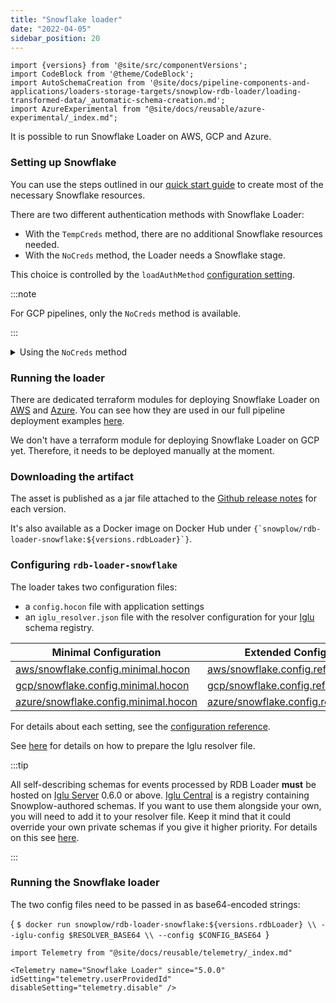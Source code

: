 ```yaml
---
title: "Snowflake loader"
date: "2022-04-05"
sidebar_position: 20
---
```


```mdx-code-block
import {versions} from '@site/src/componentVersions';
import CodeBlock from '@theme/CodeBlock';
import AutoSchemaCreation from '@site/docs/pipeline-components-and-applications/loaders-storage-targets/snowplow-rdb-loader/loading-transformed-data/_automatic-schema-creation.md';
import AzureExperimental from "@site/docs/reusable/azure-experimental/_index.md";
```

It is possible to run Snowflake Loader on AWS, GCP and Azure.

<AzureExperimental/>

### Setting up Snowflake

You can use the steps outlined in our [quick start guide](/docs/getting-started-on-snowplow-open-source/quick-start/index.md?warehouse=snowflake#prepare-the-destination) to create most of the necessary Snowflake resources.

There are two different authentication methods with Snowflake Loader:
* With the `TempCreds` method, there are no additional Snowflake resources needed.
* With the `NoCreds` method, the Loader needs a Snowflake stage.

This choice is controlled by the `loadAuthMethod` [configuration setting](/docs/pipeline-components-and-applications/loaders-storage-targets/snowplow-rdb-loader/loading-transformed-data/rdb-loader-configuration-reference/index.md#snowflake-loader-storage-section).

:::note

For GCP pipelines, only the `NoCreds` method is available.

:::

<details>
<summary>Using the <code>NoCreds</code> method</summary>

First, create a Snowflake stage. For that, you will need a Snowflake database, Snowflake schema, Snowflake storage integration, Snowflake file format, and the path to the transformed events bucket (in S3, GCS or Azure Blob Storage).

You can follow [this tutorial](https://docs.snowflake.com/en/user-guide/data-load-s3-config-storage-integration.html) to create the storage integration.

Assuming you created the other required resources for it, you can create the Snowflake stage by following [this document](https://docs.snowflake.com/en/sql-reference/sql/create-stage.html).

Finally, use the `transformedStage` [configuration setting](/docs/pipeline-components-and-applications/loaders-storage-targets/snowplow-rdb-loader/loading-transformed-data/rdb-loader-configuration-reference/index.md#snowflake-loader-storage-section) to point the loader to your stage.

</details>

### Running the loader

There are dedicated terraform modules for deploying Snowflake Loader on [AWS](https://registry.terraform.io/modules/snowplow-devops/snowflake-loader-ec2/aws/latest) and [Azure](https://github.com/snowplow-devops/terraform-azurerm-snowflake-loader-vmss). You can see how they are used in our full pipeline deployment examples [here](/docs/getting-started-on-snowplow-open-source/quick-start/index.md).

We don't have a terraform module for deploying Snowflake Loader on GCP yet. Therefore, it needs to be deployed manually at the moment.

### Downloading the artifact

The asset is published as a jar file attached to the [Github release notes](https://github.com/snowplow/snowplow-rdb-loader/releases) for each version.

<p>It's also available as a Docker image on Docker Hub under <code>{`snowplow/rdb-loader-snowflake:${versions.rdbLoader}`}</code>.</p>

### Configuring `rdb-loader-snowflake`

The loader takes two configuration files:

- a `config.hocon` file with application settings
- an `iglu_resolver.json` file with the resolver configuration for your [Iglu](https://github.com/snowplow/iglu) schema registry.

|Minimal Configuration|Extended Configuration|
|-|-|
|[aws/snowflake.config.minimal.hocon](https://github.com/snowplow/snowplow-rdb-loader/blob/master/config/loader/aws/snowflake.config.minimal.hocon)|[aws/snowflake.config.reference.hocon](https://github.com/snowplow/snowplow-rdb-loader/blob/master/config/loader/aws/snowflake.config.reference.hocon)|
|[gcp/snowflake.config.minimal.hocon](https://github.com/snowplow/snowplow-rdb-loader/blob/master/config/loader/gcp/snowflake.config.minimal.hocon)|[gcp/snowflake.config.reference.hocon](https://github.com/snowplow/snowplow-rdb-loader/blob/master/config/loader/gcp/snowflake.config.reference.hocon)|
|[azure/snowflake.config.minimal.hocon](https://github.com/snowplow/snowplow-rdb-loader/blob/master/config/loader/azure/snowflake.config.minimal.hocon)|[azure/snowflake.config.reference.hocon](https://github.com/snowplow/snowplow-rdb-loader/blob/master/config/loader/azure/snowflake.config.reference.hocon)|

For details about each setting, see the [configuration reference](/docs/pipeline-components-and-applications/loaders-storage-targets/snowplow-rdb-loader/loading-transformed-data/rdb-loader-configuration-reference/index.md).

See [here](/docs/pipeline-components-and-applications/iglu/iglu-resolver/index.md) for details on how to prepare the Iglu resolver file.

:::tip

All self-describing schemas for events processed by RDB Loader **must** be hosted on [Iglu Server](/docs/pipeline-components-and-applications/iglu/iglu-repositories/iglu-server/index.md) 0.6.0 or above. [Iglu Central](/docs/pipeline-components-and-applications/iglu/iglu-repositories/iglu-central/index.md) is a registry containing Snowplow-authored schemas. If you want to use them alongside your own, you will need to add it to your resolver file. Keep it mind that it could override your own private schemas if you give it higher priority. For details on this see [here](https://discourse.snowplow.io/t/important-changes-to-iglu-centrals-api-for-schema-lists/5720#how-will-this-affect-my-snowplow-pipeline-3).

:::

### Running the Snowflake loader

The two config files need to be passed in as base64-encoded strings:

<CodeBlock language="bash">{
`$ docker run snowplow/rdb-loader-snowflake:${versions.rdbLoader} \\
--iglu-config $RESOLVER_BASE64 \\
--config $CONFIG_BASE64
`}</CodeBlock>

```mdx-code-block
import Telemetry from "@site/docs/reusable/telemetry/_index.md"

<Telemetry name="Snowflake Loader" since="5.0.0" idSetting="telemetry.userProvidedId" disableSetting="telemetry.disable" />
```
